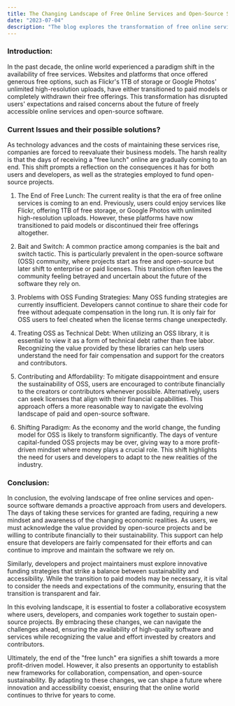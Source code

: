 ```yaml
---
title: The Changing Landscape of Free Online Services and Open-Source Software
date: "2023-07-04"
description: "The blog explores the transformation of free online services and open-source software over the past decade. It discusses the shift from free models to paid services, the bait-and-switch tactic in open-source software, and the challenges in funding strategies. The article emphasizes the need for users to contribute financially, view open-source as technical debt, and adapt to a changing economic landscape. Developers are encouraged to balance sustainability and accessibility. The conclusion highlights the importance of collaboration for a future where innovation and accessibility coexist in the evolving online world."
---
```


### Introduction:

In the past decade, the online world experienced a paradigm shift in the availability of free services.
Websites and platforms that once offered generous free options, such as Flickr's 1TB of storage or Google Photos' unlimited
high-resolution uploads, have either transitioned to paid models or completely withdrawn their free offerings.
This transformation has disrupted users' expectations and raised concerns about the future of freely accessible online services and open-source software.


### Current Issues and their possible solutions?

As technology advances and the costs of maintaining these services rise, companies are forced to reevaluate their business models.
The harsh reality is that the days of receiving a "free lunch" online are gradually coming to an end.
This shift prompts a reflection on the consequences it has for both users and developers, as well as the strategies employed to fund open-source projects.

1. The End of Free Lunch:
   The current reality is that the era of free online services is coming to an end.
   Previously, users could enjoy services like Flickr, offering 1TB of free storage, or Google Photos
   with unlimited high-resolution uploads.
   However, these platforms have now transitioned to paid models or discontinued their free offerings altogether.

2. Bait and Switch:
   A common practice among companies is the bait and switch tactic.
   This is particularly prevalent in the open-source software (OSS) community, where projects start as free
   and open-source but later shift to enterprise or paid licenses.
   This transition often leaves the community feeling betrayed and uncertain about the future of the software they rely on.

3. Problems with OSS Funding Strategies:
   Many OSS funding strategies are currently insufficient.
   Developers cannot continue to share their code for free without
   adequate compensation in the long run. It is only fair for OSS users to feel cheated when the license terms change unexpectedly.

4. Treating OSS as Technical Debt:
   When utilizing an OSS library, it is essential to view it as a form of technical debt rather than free labor.
   Recognizing the value provided by these libraries can help users understand the need for fair compensation and support for the creators and contributors.

5. Contributing and Affordability:
   To mitigate disappointment and ensure the sustainability of OSS, users are encouraged to contribute
   financially to the creators or contributors whenever possible.
   Alternatively, users can seek licenses that align with their financial capabilities.
   This approach offers a more reasonable way to navigate the evolving landscape of paid and open-source software.

6. Shifting Paradigm:
   As the economy and the world change, the funding model for OSS is likely to transform significantly.
   The days of venture capital-funded OSS projects may be over, giving way to a more profit-driven mindset where money plays a crucial role.
   This shift highlights the need for users and developers to adapt to the new realities of the industry.


### Conclusion:

In conclusion, the evolving landscape of free online services and open-source software demands a proactive approach from users and developers.
The days of taking these services for granted are fading, requiring a new mindset and awareness of the changing economic realities.
As users, we must acknowledge the value provided by open-source projects and be willing to contribute financially to their sustainability.
This support can help ensure that developers are fairly compensated for their efforts and can continue to improve and maintain the software we rely on.

Similarly, developers and project maintainers must explore innovative funding strategies that strike a balance between sustainability and accessibility.
While the transition to paid models may be necessary, it is vital to consider the needs and expectations of the community, ensuring that the transition is transparent and fair.

In this evolving landscape, it is essential to foster a collaborative ecosystem where users, developers, and companies work together to sustain open-source projects.
By embracing these changes, we can navigate the challenges ahead, ensuring the availability of high-quality software and services while recognizing the
value and effort invested by creators and contributors.

Ultimately, the end of the "free lunch" era signifies a shift towards a more profit-driven model.
However, it also presents an opportunity to establish new frameworks for collaboration, compensation, and open-source sustainability.
By adapting to these changes, we can shape a future where innovation and accessibility coexist, ensuring that the online world continues to thrive for years to come.

